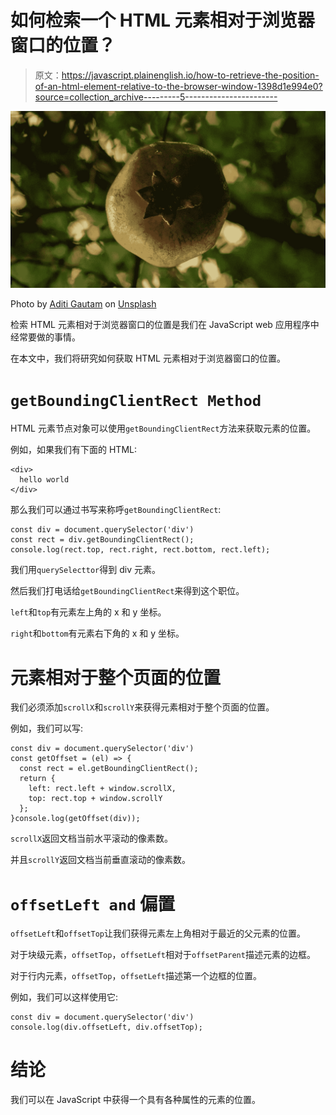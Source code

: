 # 如何检索一个 HTML 元素相对于浏览器窗口的位置？

> 原文：<https://javascript.plainenglish.io/how-to-retrieve-the-position-of-an-html-element-relative-to-the-browser-window-1398d1e994e0?source=collection_archive---------5----------------------->

![](img/ee3aa3824cd4dffb4cdfd28e0e833a3d.png)

Photo by [Aditi Gautam](https://unsplash.com/@aditi_gautam?utm_source=medium&utm_medium=referral) on [Unsplash](https://unsplash.com?utm_source=medium&utm_medium=referral)

检索 HTML 元素相对于浏览器窗口的位置是我们在 JavaScript web 应用程序中经常要做的事情。

在本文中，我们将研究如何获取 HTML 元素相对于浏览器窗口的位置。

# `getBoundingClientRect Method`

HTML 元素节点对象可以使用`getBoundingClientRect`方法来获取元素的位置。

例如，如果我们有下面的 HTML:

```
<div>
  hello world
</div>
```

那么我们可以通过书写来称呼`getBoundingClientRect`:

```
const div = document.querySelector('div')
const rect = div.getBoundingClientRect();
console.log(rect.top, rect.right, rect.bottom, rect.left);
```

我们用`querySelecttor`得到 div 元素。

然后我们打电话给`getBoundingClientRect`来得到这个职位。

`left`和`top`有元素左上角的 x 和 y 坐标。

`right`和`bottom`有元素右下角的 x 和 y 坐标。

# 元素相对于整个页面的位置

我们必须添加`scrollX`和`scrollY`来获得元素相对于整个页面的位置。

例如，我们可以写:

```
const div = document.querySelector('div')
const getOffset = (el) => {
  const rect = el.getBoundingClientRect();
  return {
    left: rect.left + window.scrollX,
    top: rect.top + window.scrollY
  };
}console.log(getOffset(div));
```

`scrollX`返回文档当前水平滚动的像素数。

并且`scrollY`返回文档当前垂直滚动的像素数。

# `offsetLeft and` 偏置

`offsetLeft`和`offsetTop`让我们获得元素左上角相对于最近的父元素的位置。

对于块级元素，`offsetTop`，`offsetLeft`相对于`offsetParent`描述元素的边框。

对于行内元素，`offsetTop`，`offsetLeft`描述第一个边框的位置。

例如，我们可以这样使用它:

```
const div = document.querySelector('div')
console.log(div.offsetLeft, div.offsetTop);
```

# 结论

我们可以在 JavaScript 中获得一个具有各种属性的元素的位置。
